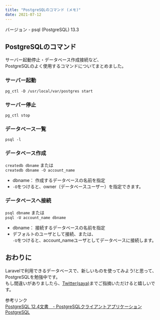```yaml
---
title: "PostgreSQLのコマンド (メモ)"
date: 2021-07-12
---
```


バージョン - psql (PostgreSQL) 13.3

## PostgreSQLのコマンド
サーバー起動停止・データベース作成接続など、     
PostgreSQLのよく使用するコマンドについてまとめました。

### サーバー起動
`pg_ctl -D /usr/local/var/postgres start`

### サーバー停止
`pg_ctl stop`

### データベース一覧
`psql -l`

### データベース作成
`createdb dbname` または   
`createdb dbname -O account_name`

- dbname： 作成するデータベースの名前を指定   
- `-O`をつけると、owner（データベースユーザー）を指定できます。

### データベースへ接続
`psql dbname` または   
`psql -U account_name dbname`

- dbname： 接続するデータベースの名前を指定      
- デフォルトのユーザとして接続、または、   
`-U`をつけると、account_nameユーザとしてデータベースに接続します。

## おわりに
Laravelで利用できるデータベースで、新しいものを使ってみよう!と思って、PostgreSQLを勉強中です。   
もし間違いがありましたら、[Twitter(saya)](https://twitter.com/fujisawa_sayaka)までご指摘いただけると嬉しいです。
      
参考リンク   
[PostgreSQL 12.4文書　- PostgreSQLクライアントアプリケーション](https://www.postgresql.jp/document/12/html/reference-client.html)   
[PostgreSQL](https://www.postgresql.org/)

